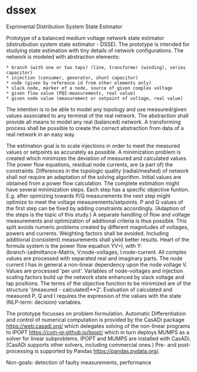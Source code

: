 # dssex

Exprimental Distribution System State Estimator

Prototype of a balanced medium voltage network state estimator 
(distruibution system state estimator - DSSE). The prototype is intended
for studying state estimation with tiny details of network configurations.
The network is modeled with abstraction elements:

    * branch (with one or two taps) (line, transformer (winding), series capacitor)
    * injection (consumer, generator, shunt capacitor)
    * node (given by reference id from other elements only)
    * slack node, marker of a node, source of given complex voltage
    * given flow value (PQI-measurements, real value)
    * given node value (measurement or setpoint of voltage, real value)

The intention is to be able to model any topology and use measured/given
values associated to any terminal of the real network. The abstraction
shall provide all means to model any real (balanced) network. A transforming
process shall be possible to create the correct abstraction from data
of a real network in an easy way.

The estimation goal is to scale injections in order to meet the measured values
or setpoints as accurately as possible. A minimization problem is created 
which minimizes the deviation of measured and calculated values. The power 
flow equations, residual node currents, are (a part of) the constraints. 
Differences in the topologic quality (radial/meshed) of network shall not 
require an adaptation of the solving algorithm. Initial values are obtained 
from a power flow calculation. The complete estimation might have several 
minimization steps. Each step has a specific objective funtion. E.g. after 
opimizing towards P/Q measurements the next step might optimize to meet the 
voltage measurements/setpoints. P and Q values of the first step can be 
fixed by adding constraints accordingly. (Adaption of the steps is the 
topic of this study.) A separate handling of flow and voltage measurements 
and optimization of additional criteria is thus possible. This split avoids 
numeric problems created by different magnitudes of voltages, powers and 
currents. Weighting factors shall be avoided. Including additional 
(consistent) measurements shall yield better results.
Heart of the formula system is the power flow equation YV=I, 
with Y:(branch-)admittance-Matrix, V:node-voltages, I:node-current.
All complex values are processed with separated real and imaginary parts. The
node current I has in general a non-linear dependency upon the node voltage V.
Values are processed 'per unit'.
Variables of node-voltages and injection scaling factors build up the
network state enhanced by slack voltage and tap positions.
The terms of the objective function to be minimized are of the 
structure '(measured - calculated)**2'. Evaluation of calculated and 
measured P, Q and I requires the expression of the values with the state 
(NLP-term: decision) variables.  

The prototype focusses on problem formulation. Automatic Differentiation and 
control of numerical computation is provided by the CasADi package 
https://web.casadi.org/ which delegates solving of the non-linear programs to
IPOPT https://coin-or.github.io/Ipopt/ which in turn deploys MUMPS as a solver
for linear subproblems. IPOPT and MUMPS are installed with CasADi. 
(CasADi supports other solvers, including commercial ones.)
Pre- and post-processing is supported by Pandas https://pandas.pydata.org/.

Non-goals: 
    detection of faulty measurements, 
    performance
